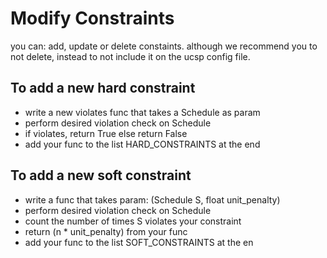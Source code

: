 # Modify Constraints

<!-- TODO -->

you can: add, update or delete constaints. although we recommend you to not delete, instead to not include it on the ucsp config file.

## To add a new hard constraint

- write a new violates func that takes a Schedule as param
- perform desired violation check on Schedule
- if violates, return True else return False
- add your func to the list HARD_CONSTRAINTS at the end


## To add a new soft constraint

- write a func that takes param: (Schedule S, float unit_penalty)
- perform desired violation check on Schedule
- count the number of times S violates your constraint
- return (n \* unit_penalty) from your func
- add your func to the list SOFT_CONSTRAINTS at the en
